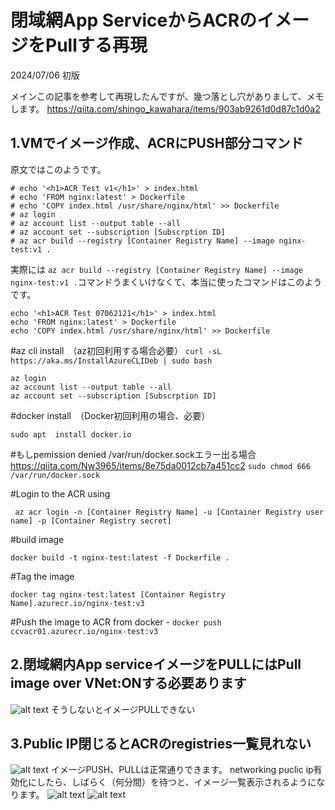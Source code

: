 # 閉域網App ServiceからACRのイメージをPullする再現
2024/07/06 初版

メインこの記事を参考して再現したんですが、幾つ落とし穴がありまして、メモします。
https://qiita.com/shingo_kawahara/items/903ab9261d0d87c1d0a2
## 1.VMでイメージ作成、ACRにPUSH部分コマンド
原文ではこのようです。
```
# echo '<h1>ACR Test v1</h1>' > index.html
# echo 'FROM nginx:latest' > Dockerfile
# echo 'COPY index.html /usr/share/nginx/html' >> Dockerfile
# az login
# az account list --output table --all
# az account set --subscription [Subscrption ID]
# az acr build --registry [Container Registry Name] --image nginx-test:v1 .
```
実際には
`az acr build --registry [Container Registry Name] --image nginx-test:v1 .`コマンドうまくいけなくて、本当に使ったコマンドはこのようです。
```
echo '<h1>ACR Test 07062121</h1>' > index.html
echo 'FROM nginx:latest' > Dockerfile
echo 'COPY index.html /usr/share/nginx/html' >> Dockerfile
```
#az cli install　（az初回利用する場合必要）
`
curl -sL https://aka.ms/InstallAzureCLIDeb | sudo bash
`
```
az login
az account list --output table --all
az account set --subscription [Subscrption ID]
```
#docker install　（Docker初回利用の場合、必要）

```sudo apt  install docker.io```

#もしpemission denied /var/run/docker.sockエラー出る場合
https://qiita.com/Nw3965/items/8e75da0012cb7a451cc2
`sudo chmod 666 /var/run/docker.sock`

#Login to the ACR using 

`
az acr login -n [Container Registry Name] -u [Container Registry user name] -p [Container Registry secret]`

#build image

`docker build -t nginx-test:latest -f Dockerfile .`

#Tag the image 

`docker tag nginx-test:latest [Container Registry Name].azurecr.io/nginx-test:v3`

#Push the image to ACR from docker - 
`
docker push ccvacr01.azurecr.io/nginx-test:v3
`

## 2.閉域網内App serviceイメージをPULLにはPull image over VNet:ONする必要あります
![alt text](<截屏2024-07-06 22.44.33.png>)
そうしないとイメージPULLできない

## 3.Public IP閉じるとACRのregistries一覧見れない
![alt text](<截屏2024-07-06 23.18.37_副本.jpg>)
イメージPUSH、PULLは正常通りできます。
networking puclic ip有効化にしたら、しばらく（何分間）を待つと、イメージ一覧表示されるようになります。
![alt text](image.png)
![alt text](image-1.png)